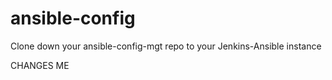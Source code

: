 # ansible-config
Clone down your ansible-config-mgt repo to your Jenkins-Ansible instance

CHANGES ME
